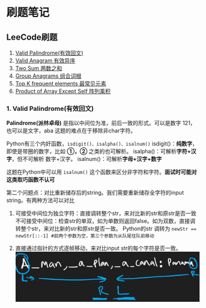 # 刷题笔记
## LeeCode刷题

1. [Valid Palindrome(有效回文)](#table1)
2. [Valid Anagram 有效异序](#table2)
3. [Two Sum 两数之和](#table3)
4. [Group Anagrams 组合词根](#table4)
5. [Top K frequent elements 最常见元素](#table5)
6. [Product of Array Except Self 阵列乘积](#table6)

### <a id= "table1"> 1. Valid Palindrome(有效回文) </a>

**Palindrome(派林卓母)** 是指以中间位为准，前后一致的形式。可以是数字 121， 也可以是文字，aba
这题的难点在于移除非char字符。

Python有三个内奸函数，`isdigit()、isalpha()、isalnum()` 
isdigit()：**纯数字**，即使是带圈的数字，比如 **①，②** 之类的也可解析。
isalpha()：可解析**字符+汉字**，但不可解析 数字+汉字。
isalnum()：可解析**字母+汉字+数字**

这题在Python中可以用 `isalnum()` 这个函数来区分非字符和字符。**面试时可能对这类取巧函数不认可**

第二个问题点：对比重新储存后的string。我们需要重新储存全字符的input string。有两种方法可以对比
1. 可接受中间位为独立字符：直接调转整个str，来对比新的str和原str是否一致
   不可接受中间位：检查str的单双，如为单数则返回false。如为双数，直接调转整个str，来对比新的str和原str是否一致。
   Python的str 调转为 `newStr == newStr[::-1] #前两个参数为空，第三个参数为从队尾往队前移动`

2. 直接通过指针的方式逐帧移动，来对比input str的每个字符是否一致。
   ![image](https://github.com/heqikun85/Code_Note/raw/main/20231231154431.png)
